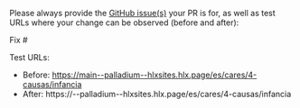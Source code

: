 Please always provide the [GitHub issue(s)](../issues) your PR is for, as well as test URLs where your change can be observed (before and after):

Fix #<gh-issue-id>

Test URLs:
- Before: https://main--palladium--hlxsites.hlx.page/es/cares/4-causas/infancia
- After: https://<branch>--palladium--hlxsites.hlx.page/es/cares/4-causas/infancia
